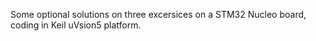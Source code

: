 Some optional solutions on three excersices on a STM32 Nucleo board, coding in Keil uVsion5 platform.
